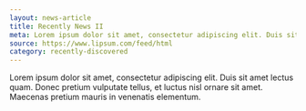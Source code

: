 ```yaml
---
layout: news-article
title: Recently News II
meta: Lorem ipsum dolor sit amet, consectetur adipiscing elit. Duis sit amet lectus quam. Donec pretium vulputate tellus, et luctus nisl ornare sit amet. Maecenas pretium mauris in venenatis elementum.
source: https://www.lipsum.com/feed/html
category: recently-discovered
---
```


Lorem ipsum dolor sit amet, consectetur adipiscing elit. Duis sit amet lectus quam. Donec pretium vulputate tellus, et luctus nisl ornare sit amet. Maecenas pretium mauris in venenatis elementum.